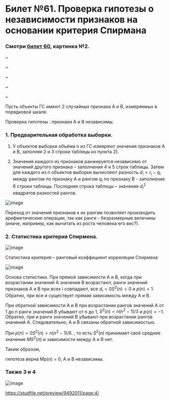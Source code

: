 # Билет №61. Проверка гипотезы о независимости признаков на основании критерия Спирмана

### Смотри [билет 60](https://github.com/PetrSU-IMIT-2020/teorver2/edit/main/question60), картинка №2.

~

~

~

~

~

Пусть объекты ГС имеют 2 случайных признака А и В, измеряемых в порядковой шкале.

Проверка гипотезы : признаки А и В независимы.

### 1. Предварительная обработка выборки.

1) У объектов выборки объёма n из ГС измеряют значения признаков А и В, заполняя 2 и 3 строки таблицы из пункта 2).

2) Значения каждого из признаков ранжируется независимо от значений другого признака – заполнения 4 и 5 строк таблицы. Затем для каждого из n объектов выборки вычисляют разность $d_i = r_i - q_i$ между рангом по признаку А и рангом $q_i$ по признаку В - заполнение 6 строки таблицы. Последняя строка таблицы – значения $d_i^2$  квадратов разностей рангов.

![image](https://user-images.githubusercontent.com/78733604/211516650-425b4184-9058-48b9-be1e-dbe4eadb752f.png)

Переход от значений признаков к их рангам позволяет производить арифметические операции, так как ранги - безразмерные величины (иначе, например, как вычитать из роста человека его вес?).

###  2. Статистика критерия Спирмена.

![image](https://user-images.githubusercontent.com/78733604/211517434-21fab985-e582-4b0d-bab7-905a3687382f.png)

Статистика критерия – ранговый коэффициент корреляции Спирмена

![image](https://user-images.githubusercontent.com/78733604/211517477-10638d73-3013-4bc3-b9c1-38267243dd61.png)

Основа статистики. При прямой зависимости А и В, когда при возрастании значений А значения В возрастают, ранги значений признаков А и В при всех i совпадают, все $d_i = 0 S^2 (n) = 0$ и $p(n)=1$. Обратно, при все  и существует прямая зависимость между А и В.

При обратной зависимости А и В при возрастании рангов значений А от 1 до n ранги значений В убывают от n до 1, $S^2 (n) = n (n^2 - 1)/3$ и $p(n) = -1$. Обратно, при и ранги значений В убывают при возрастании рангов значений А. Следовательно, А и В связаны обратной зависимостью.

При $p(n) = 0 S^2(n) = n(n^2 - 1)/6$. , то есть $S^2 (n)$ принимает своё среднее значение $MS^2 (n)$ и зависимости между А и В нет.

Таким образом,

гипотеза верна Mp(n) = 0, А и В независимы.

### Также 3 и 4

![image](https://user-images.githubusercontent.com/78733604/211518833-f595cac9-364c-43d5-b747-09a56af340ff.png)

https://studfile.net/preview/9492011/page:4/
